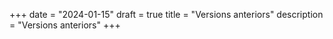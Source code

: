 +++
date        = "2024-01-15"
draft        = true
title       = "Versions anteriors"
description = "Versions anteriors"
+++


